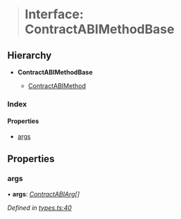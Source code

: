 > # Interface: ContractABIMethodBase

## Hierarchy

* **ContractABIMethodBase**

  * [ContractABIMethod](_types_.contractabimethod.md)

### Index

#### Properties

* [args](_types_.contractabimethodbase.md#args)

## Properties

###  args

• **args**: *[ContractABIArg](_types_.contractabiarg.md)[]*

*Defined in [types.ts:40](https://github.com/polkadot-js/api/blob/4bdbacb/packages/api-contract/src/types.ts#L40)*